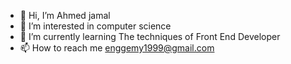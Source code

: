 - 👋 Hi, I’m Ahmed jamal
- 👀 I’m interested in computer science
- 🌱 I’m currently learning The techniques of Front End Developer
- 📫 How to reach me enggemy1999@gmail.com

<!---
EngGemy99/EngGemy99 is a ✨ special ✨ repository because its `README.md` (this file) appears on your GitHub profile.
You can click the Preview link to take a look at your changes.
--->
